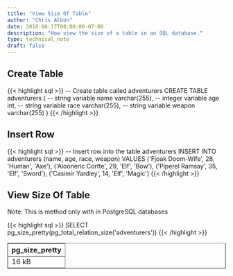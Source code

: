 ```yaml
---
title: "View Size Of Table"
author: "Chris Albon"
date: 2018-06-17T00:00:00-07:00
description: "How view the size of a table in an SQL database."
type: technical_note
draft: false
---
```


## Create Table

{{< highlight sql >}}
-- Create table called adventurers
CREATE TABLE adventurers (
    -- string variable
    name varchar(255),
    -- integer variable
    age int,
    -- string variable
    race varchar(255),
    -- string variable
    weapon varchar(255)
)
{{< /highlight >}}

## Insert Row

{{< highlight sql >}}
-- Insert row into the table adventurers
INSERT INTO adventurers (name, age, race, weapon)
VALUES ('Fjoak Doom-Wife', 28, 'Human', 'Axe'),
       ('Alooneric Cortte', 29, 'Elf', 'Bow'),
       ('Piperel Ramsay', 35, 'Elf', 'Sword'),
       ('Casimir Yardley', 14, 'Elf', 'Magic')
{{< /highlight >}}

## View Size Of Table

Note: This is method only with in PostgreSQL databases

{{< highlight sql >}}
SELECT pg_size_pretty(pg_total_relation_size('adventurers'))
{{< /highlight >}}
<table border="1" style="border-collapse:collapse">
<tr><th>pg_size_pretty</th></tr>
<tr><td>16 kB</td></tr></table>